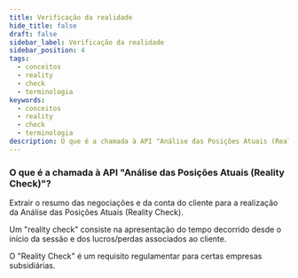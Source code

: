 ```yaml
---
title: Verificação da realidade
hide_title: false
draft: false
sidebar_label: Verificação da realidade
sidebar_position: 4
tags:
  - conceitos
  - reality
  - check
  - terminologia
keywords:
  - conceitos
  - reality
  - check
  - terminologia
description: O que é a chamada à API "Análise das Posições Atuais (Reality Check)"?
---
```


### O que é a chamada à API "Análise das Posições Atuais (Reality Check)"?

Extrair o resumo das negociações e da conta do cliente para a realização da Análise das Posições Atuais (Reality Check).

Um "reality check" consiste na apresentação do tempo decorrido desde o início da sessão e dos lucros/perdas associados ao cliente.

O "Reality Check" é um requisito regulamentar para certas empresas subsidiárias.
